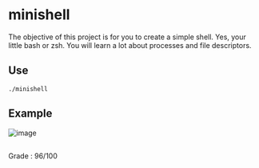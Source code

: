 # minishell

The objective of this project is for you to create a simple shell. Yes, your little bash or zsh. You will learn a lot about processes and file descriptors.

## Use

``./minishell``

## Example
![image](https://user-images.githubusercontent.com/51337012/135822328-305c4446-05e7-441d-8c55-d041f8eab0b9.png)

##
Grade : 96/100
